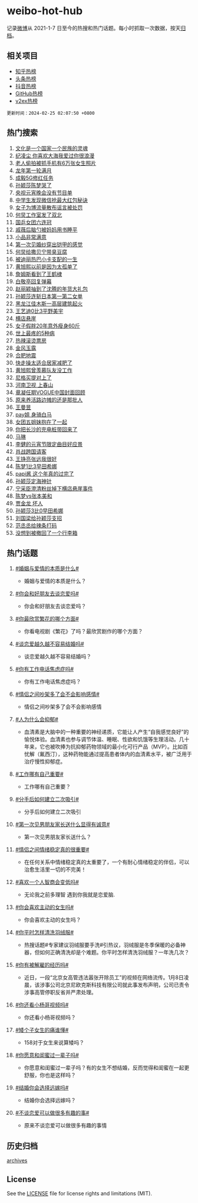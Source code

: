 # weibo-hot-hub

记录[微博](https://www.weibo.com)从 2021-1-7 日至今的热搜和热门话题。每小时抓取一次数据，按天[归档](archives)。

## 相关项目

- [知乎热榜](https://github.com/lonnyzhang423/zhihu-hot-hub)
- [头条热榜](https://github.com/lonnyzhang423/toutiao-hot-hub)
- [抖音热榜](https://github.com/lonnyzhang423/douyin-hot-hub)
- [GitHub热榜](https://github.com/lonnyzhang423/github-hot-hub)
- [v2ex热榜](https://github.com/lonnyzhang423/v2ex-hot-hub)


`更新时间：2024-02-25 02:07:50 +0800`

## 热门搜索

1. [文化是一个国家一个民族的灵魂](https://m.weibo.cn/search?containerid=100103type%3D1%26t%3D10%26q%3D%23%E6%96%87%E5%8C%96%E6%98%AF%E4%B8%80%E4%B8%AA%E5%9B%BD%E5%AE%B6%E4%B8%80%E4%B8%AA%E6%B0%91%E6%97%8F%E7%9A%84%E7%81%B5%E9%AD%82%23&stream_entry_id=51&isnewpage=1&extparam=seat%3D1%26dgr%3D0%26c_type%3D51%26stream_entry_id%3D51%26pos%3D0%26cate%3D10103%26filter_type%3Drealtimehot%26q%3D%2523%25E6%2596%2587%25E5%258C%2596%25E6%2598%25AF%25E4%25B8%2580%25E4%25B8%25AA%25E5%259B%25BD%25E5%25AE%25B6%25E4%25B8%2580%25E4%25B8%25AA%25E6%25B0%2591%25E6%2597%258F%25E7%259A%2584%25E7%2581%25B5%25E9%25AD%2582%2523%26display_time%3D1708798069%26pre_seqid%3D170879806943701143589)
1. [纪凌尘 你喜欢大海我爱过你很浪漫](https://m.weibo.cn/search?containerid=100103type%3D1%26t%3D10%26q%3D%E7%BA%AA%E5%87%8C%E5%B0%98+%E4%BD%A0%E5%96%9C%E6%AC%A2%E5%A4%A7%E6%B5%B7%E6%88%91%E7%88%B1%E8%BF%87%E4%BD%A0%E5%BE%88%E6%B5%AA%E6%BC%AB&stream_entry_id=31&isnewpage=1&extparam=seat%3D1%26c_type%3D31%26stream_entry_id%3D31%26band_rank%3D1%26cate%3D5001%26realpos%3D1%26filter_type%3Drealtimehot%26q%3D%25E7%25BA%25AA%25E5%2587%258C%25E5%25B0%2598%2520%25E4%25BD%25A0%25E5%2596%259C%25E6%25AC%25A2%25E5%25A4%25A7%25E6%25B5%25B7%25E6%2588%2591%25E7%2588%25B1%25E8%25BF%2587%25E4%25BD%25A0%25E5%25BE%2588%25E6%25B5%25AA%25E6%25BC%25AB%26dgr%3D0%26pos%3D0%26flag%3D2%26lcate%3D5001%26display_time%3D1708798069%26pre_seqid%3D170879806943701143589)
1. [老人偷拍被抓手机有6万张女生照片](https://m.weibo.cn/search?containerid=100103type%3D1%26t%3D10%26q%3D%23%E8%80%81%E4%BA%BA%E5%81%B7%E6%8B%8D%E8%A2%AB%E6%8A%93%E6%89%8B%E6%9C%BA%E6%9C%896%E4%B8%87%E5%BC%A0%E5%A5%B3%E7%94%9F%E7%85%A7%E7%89%87%23&stream_entry_id=31&isnewpage=1&extparam=seat%3D1%26c_type%3D31%26stream_entry_id%3D31%26band_rank%3D2%26cate%3D5001%26realpos%3D2%26filter_type%3Drealtimehot%26q%3D%2523%25E8%2580%2581%25E4%25BA%25BA%25E5%2581%25B7%25E6%258B%258D%25E8%25A2%25AB%25E6%258A%2593%25E6%2589%258B%25E6%259C%25BA%25E6%259C%25896%25E4%25B8%2587%25E5%25BC%25A0%25E5%25A5%25B3%25E7%2594%259F%25E7%2585%25A7%25E7%2589%2587%2523%26dgr%3D0%26pos%3D1%26flag%3D2%26lcate%3D5001%26display_time%3D1708798069%26pre_seqid%3D170879806943701143589)
1. [龙年第一轮满月](https://m.weibo.cn/search?containerid=100103type%3D1%26t%3D10%26q%3D%23%E9%BE%99%E5%B9%B4%E7%AC%AC%E4%B8%80%E8%BD%AE%E6%BB%A1%E6%9C%88%23&stream_entry_id=31&isnewpage=1&extparam=seat%3D1%26c_type%3D31%26stream_entry_id%3D31%26band_rank%3D3%26cate%3D5001%26realpos%3D3%26filter_type%3Drealtimehot%26q%3D%2523%25E9%25BE%2599%25E5%25B9%25B4%25E7%25AC%25AC%25E4%25B8%2580%25E8%25BD%25AE%25E6%25BB%25A1%25E6%259C%2588%2523%26dgr%3D0%26pos%3D2%26flag%3D0%26lcate%3D5001%26display_time%3D1708798069%26pre_seqid%3D170879806943701143589)
1. [成毅5G修红任务](https://m.weibo.cn/search?containerid=100103type%3D1%26t%3D10%26q%3D%23%E6%88%90%E6%AF%855G%E4%BF%AE%E7%BA%A2%E4%BB%BB%E5%8A%A1%23&stream_entry_id=31&isnewpage=1&extparam=seat%3D1%26filter_type%3Drealtimehot%26c_type%3D31%26stream_entry_id%3D31%26band_rank%3D4%26cate%3D5001%26is_ad_pos%3D1%26q%3D%2523%25E6%2588%2590%25E6%25AF%25855G%25E4%25BF%25AE%25E7%25BA%25A2%25E4%25BB%25BB%25E5%258A%25A1%2523%26dgr%3D0%26adid%3D223996%26pos%3D3%26topic_ad%3D1%26lcate%3D5001%26display_time%3D1708798069%26pre_seqid%3D170879806943701143589)
1. [孙颖莎陈梦哭了](https://m.weibo.cn/search?containerid=100103type%3D1%26t%3D10%26q%3D%23%E5%AD%99%E9%A2%96%E8%8E%8E%E9%99%88%E6%A2%A6%E5%93%AD%E4%BA%86%23&stream_entry_id=31&isnewpage=1&extparam=seat%3D1%26c_type%3D31%26stream_entry_id%3D31%26band_rank%3D4%26cate%3D5001%26realpos%3D4%26filter_type%3Drealtimehot%26q%3D%2523%25E5%25AD%2599%25E9%25A2%2596%25E8%258E%258E%25E9%2599%2588%25E6%25A2%25A6%25E5%2593%25AD%25E4%25BA%2586%2523%26dgr%3D0%26pos%3D4%26flag%3D16%26lcate%3D5001%26display_time%3D1708798069%26pre_seqid%3D170879806943701143589)
1. [央视元宵晚会没有节目单](https://m.weibo.cn/search?containerid=100103type%3D1%26t%3D10%26q%3D%E5%A4%AE%E8%A7%86%E5%85%83%E5%AE%B5%E6%99%9A%E4%BC%9A%E6%B2%A1%E6%9C%89%E8%8A%82%E7%9B%AE%E5%8D%95&stream_entry_id=31&isnewpage=1&extparam=seat%3D1%26c_type%3D31%26stream_entry_id%3D31%26band_rank%3D5%26cate%3D5001%26realpos%3D5%26filter_type%3Drealtimehot%26q%3D%25E5%25A4%25AE%25E8%25A7%2586%25E5%2585%2583%25E5%25AE%25B5%25E6%2599%259A%25E4%25BC%259A%25E6%25B2%25A1%25E6%259C%2589%25E8%258A%2582%25E7%259B%25AE%25E5%258D%2595%26dgr%3D0%26pos%3D5%26flag%3D2%26lcate%3D5001%26display_time%3D1708798069%26pre_seqid%3D170879806943701143589)
1. [中学生发现微信抢最大红包秘诀](https://m.weibo.cn/search?containerid=100103type%3D1%26t%3D10%26q%3D%23%E4%B8%AD%E5%AD%A6%E7%94%9F%E5%8F%91%E7%8E%B0%E5%BE%AE%E4%BF%A1%E6%8A%A2%E6%9C%80%E5%A4%A7%E7%BA%A2%E5%8C%85%E7%A7%98%E8%AF%80%23&stream_entry_id=31&isnewpage=1&extparam=seat%3D1%26c_type%3D31%26stream_entry_id%3D31%26band_rank%3D6%26cate%3D5001%26realpos%3D6%26filter_type%3Drealtimehot%26q%3D%2523%25E4%25B8%25AD%25E5%25AD%25A6%25E7%2594%259F%25E5%258F%2591%25E7%258E%25B0%25E5%25BE%25AE%25E4%25BF%25A1%25E6%258A%25A2%25E6%259C%2580%25E5%25A4%25A7%25E7%25BA%25A2%25E5%258C%2585%25E7%25A7%2598%25E8%25AF%2580%2523%26dgr%3D0%26pos%3D6%26flag%3D2%26lcate%3D5001%26display_time%3D1708798069%26pre_seqid%3D170879806943701143589)
1. [女子为博流量散布谣言被处罚](https://m.weibo.cn/search?containerid=100103type%3D1%26t%3D10%26q%3D%23%E5%A5%B3%E5%AD%90%E4%B8%BA%E5%8D%9A%E6%B5%81%E9%87%8F%E6%95%A3%E5%B8%83%E8%B0%A3%E8%A8%80%E8%A2%AB%E5%A4%84%E7%BD%9A%23&stream_entry_id=31&isnewpage=1&extparam=seat%3D1%26filter_type%3Drealtimehot%26c_type%3D31%26stream_entry_id%3D31%26band_rank%3D7%26cate%3D5001%26is_ad_pos%3D1%26q%3D%2523%25E5%25A5%25B3%25E5%25AD%2590%25E4%25B8%25BA%25E5%258D%259A%25E6%25B5%2581%25E9%2587%258F%25E6%2595%25A3%25E5%25B8%2583%25E8%25B0%25A3%25E8%25A8%2580%25E8%25A2%25AB%25E5%25A4%2584%25E7%25BD%259A%2523%26dgr%3D0%26adid%3D223896%26pos%3D7%26lcate%3D5001%26display_time%3D1708798069%26pre_seqid%3D170879806943701143589)
1. [何炅工作室发了双北](https://m.weibo.cn/search?containerid=100103type%3D1%26t%3D10%26q%3D%23%E4%BD%95%E7%82%85%E5%B7%A5%E4%BD%9C%E5%AE%A4%E5%8F%91%E4%BA%86%E5%8F%8C%E5%8C%97%23&stream_entry_id=31&isnewpage=1&extparam=seat%3D1%26c_type%3D31%26stream_entry_id%3D31%26band_rank%3D7%26cate%3D5001%26realpos%3D7%26filter_type%3Drealtimehot%26q%3D%2523%25E4%25BD%2595%25E7%2582%2585%25E5%25B7%25A5%25E4%25BD%259C%25E5%25AE%25A4%25E5%258F%2591%25E4%25BA%2586%25E5%258F%258C%25E5%258C%2597%2523%26dgr%3D0%26pos%3D8%26flag%3D16%26lcate%3D5001%26display_time%3D1708798069%26pre_seqid%3D170879806943701143589)
1. [国乒女团六连冠](https://m.weibo.cn/search?containerid=100103type%3D1%26t%3D10%26q%3D%23%E5%9B%BD%E4%B9%92%E5%A5%B3%E5%9B%A2%E5%85%AD%E8%BF%9E%E5%86%A0%23&stream_entry_id=31&isnewpage=1&extparam=seat%3D1%26c_type%3D31%26stream_entry_id%3D31%26band_rank%3D8%26cate%3D5001%26realpos%3D8%26filter_type%3Drealtimehot%26q%3D%2523%25E5%259B%25BD%25E4%25B9%2592%25E5%25A5%25B3%25E5%259B%25A2%25E5%2585%25AD%25E8%25BF%259E%25E5%2586%25A0%2523%26dgr%3D0%26pos%3D9%26flag%3D16%26lcate%3D5001%26display_time%3D1708798069%26pre_seqid%3D170879806943701143589)
1. [戚薇后脑勺被妈妈用书睡平](https://m.weibo.cn/search?containerid=100103type%3D1%26t%3D10%26q%3D%23%E6%88%9A%E8%96%87%E5%90%8E%E8%84%91%E5%8B%BA%E8%A2%AB%E5%A6%88%E5%A6%88%E7%94%A8%E4%B9%A6%E7%9D%A1%E5%B9%B3%23&stream_entry_id=31&isnewpage=1&extparam=seat%3D1%26c_type%3D31%26stream_entry_id%3D31%26band_rank%3D9%26cate%3D5001%26realpos%3D9%26filter_type%3Drealtimehot%26q%3D%2523%25E6%2588%259A%25E8%2596%2587%25E5%2590%258E%25E8%2584%2591%25E5%258B%25BA%25E8%25A2%25AB%25E5%25A6%2588%25E5%25A6%2588%25E7%2594%25A8%25E4%25B9%25A6%25E7%259D%25A1%25E5%25B9%25B3%2523%26dgr%3D0%26pos%3D10%26flag%3D2%26lcate%3D5001%26display_time%3D1708798069%26pre_seqid%3D170879806943701143589)
1. [小品非常满意](https://m.weibo.cn/search?containerid=100103type%3D1%26t%3D10%26q%3D%E5%B0%8F%E5%93%81%E9%9D%9E%E5%B8%B8%E6%BB%A1%E6%84%8F&stream_entry_id=31&isnewpage=1&extparam=seat%3D1%26c_type%3D31%26stream_entry_id%3D31%26band_rank%3D10%26cate%3D5001%26realpos%3D10%26filter_type%3Drealtimehot%26q%3D%25E5%25B0%258F%25E5%2593%2581%25E9%259D%259E%25E5%25B8%25B8%25E6%25BB%25A1%25E6%2584%258F%26dgr%3D0%26pos%3D11%26flag%3D0%26lcate%3D5001%26display_time%3D1708798069%26pre_seqid%3D170879806943701143589)
1. [第一次见婚纱穿出铠甲的感觉](https://m.weibo.cn/search?containerid=100103type%3D1%26t%3D10%26q%3D%E7%AC%AC%E4%B8%80%E6%AC%A1%E8%A7%81%E5%A9%9A%E7%BA%B1%E7%A9%BF%E5%87%BA%E9%93%A0%E7%94%B2%E7%9A%84%E6%84%9F%E8%A7%89&stream_entry_id=31&isnewpage=1&extparam=seat%3D1%26c_type%3D31%26stream_entry_id%3D31%26band_rank%3D11%26cate%3D5001%26realpos%3D11%26filter_type%3Drealtimehot%26q%3D%25E7%25AC%25AC%25E4%25B8%2580%25E6%25AC%25A1%25E8%25A7%2581%25E5%25A9%259A%25E7%25BA%25B1%25E7%25A9%25BF%25E5%2587%25BA%25E9%2593%25A0%25E7%2594%25B2%25E7%259A%2584%25E6%2584%259F%25E8%25A7%2589%26dgr%3D0%26pos%3D12%26flag%3D1%26lcate%3D5001%26display_time%3D1708798069%26pre_seqid%3D170879806943701143589)
1. [何炅给撒贝宁带臭豆腐](https://m.weibo.cn/search?containerid=100103type%3D1%26t%3D10%26q%3D%23%E4%BD%95%E7%82%85%E7%BB%99%E6%92%92%E8%B4%9D%E5%AE%81%E5%B8%A6%E8%87%AD%E8%B1%86%E8%85%90%23&stream_entry_id=31&isnewpage=1&extparam=seat%3D1%26c_type%3D31%26stream_entry_id%3D31%26band_rank%3D12%26cate%3D5001%26realpos%3D12%26filter_type%3Drealtimehot%26q%3D%2523%25E4%25BD%2595%25E7%2582%2585%25E7%25BB%2599%25E6%2592%2592%25E8%25B4%259D%25E5%25AE%2581%25E5%25B8%25A6%25E8%2587%25AD%25E8%25B1%2586%25E8%2585%2590%2523%26dgr%3D0%26pos%3D13%26flag%3D0%26lcate%3D5001%26display_time%3D1708798069%26pre_seqid%3D170879806943701143589)
1. [被迪丽热巴小卡支配的一生](https://m.weibo.cn/search?containerid=100103type%3D1%26t%3D10%26q%3D%23%E8%A2%AB%E8%BF%AA%E4%B8%BD%E7%83%AD%E5%B7%B4%E5%B0%8F%E5%8D%A1%E6%94%AF%E9%85%8D%E7%9A%84%E4%B8%80%E7%94%9F%23&stream_entry_id=31&isnewpage=1&extparam=seat%3D1%26c_type%3D31%26stream_entry_id%3D31%26band_rank%3D13%26cate%3D5001%26realpos%3D13%26filter_type%3Drealtimehot%26q%3D%2523%25E8%25A2%25AB%25E8%25BF%25AA%25E4%25B8%25BD%25E7%2583%25AD%25E5%25B7%25B4%25E5%25B0%258F%25E5%258D%25A1%25E6%2594%25AF%25E9%2585%258D%25E7%259A%2584%25E4%25B8%2580%25E7%2594%259F%2523%26dgr%3D0%26pos%3D14%26flag%3D2%26lcate%3D5001%26display_time%3D1708798069%26pre_seqid%3D170879806943701143589)
1. [黄旭熙以前是因为太孤单了](https://m.weibo.cn/search?containerid=100103type%3D1%26t%3D10%26q%3D%23%E9%BB%84%E6%97%AD%E7%86%99%E4%BB%A5%E5%89%8D%E6%98%AF%E5%9B%A0%E4%B8%BA%E5%A4%AA%E5%AD%A4%E5%8D%95%E4%BA%86%23&stream_entry_id=31&isnewpage=1&extparam=seat%3D1%26c_type%3D31%26stream_entry_id%3D31%26band_rank%3D14%26cate%3D5001%26realpos%3D14%26filter_type%3Drealtimehot%26q%3D%2523%25E9%25BB%2584%25E6%2597%25AD%25E7%2586%2599%25E4%25BB%25A5%25E5%2589%258D%25E6%2598%25AF%25E5%259B%25A0%25E4%25B8%25BA%25E5%25A4%25AA%25E5%25AD%25A4%25E5%258D%2595%25E4%25BA%2586%2523%26dgr%3D0%26pos%3D15%26flag%3D0%26lcate%3D5001%26display_time%3D1708798069%26pre_seqid%3D170879806943701143589)
1. [詹姆斯看到了王鹤棣](https://m.weibo.cn/search?containerid=100103type%3D1%26t%3D10%26q%3D%23%E8%A9%B9%E5%A7%86%E6%96%AF%E7%9C%8B%E5%88%B0%E4%BA%86%E7%8E%8B%E9%B9%A4%E6%A3%A3%23&stream_entry_id=31&isnewpage=1&extparam=seat%3D1%26c_type%3D31%26stream_entry_id%3D31%26band_rank%3D15%26cate%3D5001%26realpos%3D15%26filter_type%3Drealtimehot%26q%3D%2523%25E8%25A9%25B9%25E5%25A7%2586%25E6%2596%25AF%25E7%259C%258B%25E5%2588%25B0%25E4%25BA%2586%25E7%258E%258B%25E9%25B9%25A4%25E6%25A3%25A3%2523%26dgr%3D0%26pos%3D16%26flag%3D0%26lcate%3D5001%26display_time%3D1708798069%26pre_seqid%3D170879806943701143589)
1. [白敬亭回复弹幕](https://m.weibo.cn/search?containerid=100103type%3D1%26t%3D10%26q%3D%23%E7%99%BD%E6%95%AC%E4%BA%AD%E5%9B%9E%E5%A4%8D%E5%BC%B9%E5%B9%95%23&stream_entry_id=31&isnewpage=1&extparam=seat%3D1%26c_type%3D31%26stream_entry_id%3D31%26band_rank%3D16%26cate%3D5001%26realpos%3D16%26filter_type%3Drealtimehot%26q%3D%2523%25E7%2599%25BD%25E6%2595%25AC%25E4%25BA%25AD%25E5%259B%259E%25E5%25A4%258D%25E5%25BC%25B9%25E5%25B9%2595%2523%26dgr%3D0%26pos%3D17%26flag%3D2%26lcate%3D5001%26display_time%3D1708798069%26pre_seqid%3D170879806943701143589)
1. [赵丽颖抽到了沈腾的年货大礼包](https://m.weibo.cn/search?containerid=100103type%3D1%26t%3D10%26q%3D%23%E8%B5%B5%E4%B8%BD%E9%A2%96%E6%8A%BD%E5%88%B0%E4%BA%86%E6%B2%88%E8%85%BE%E7%9A%84%E5%B9%B4%E8%B4%A7%E5%A4%A7%E7%A4%BC%E5%8C%85%23&stream_entry_id=31&isnewpage=1&extparam=seat%3D1%26c_type%3D31%26stream_entry_id%3D31%26band_rank%3D17%26cate%3D5001%26realpos%3D17%26filter_type%3Drealtimehot%26q%3D%2523%25E8%25B5%25B5%25E4%25B8%25BD%25E9%25A2%2596%25E6%258A%25BD%25E5%2588%25B0%25E4%25BA%2586%25E6%25B2%2588%25E8%2585%25BE%25E7%259A%2584%25E5%25B9%25B4%25E8%25B4%25A7%25E5%25A4%25A7%25E7%25A4%25BC%25E5%258C%2585%2523%26dgr%3D0%26pos%3D18%26flag%3D0%26lcate%3D5001%26display_time%3D1708798069%26pre_seqid%3D170879806943701143589)
1. [孙颖莎连斩日本第一第二女单](https://m.weibo.cn/search?containerid=100103type%3D1%26t%3D10%26q%3D%23%E5%AD%99%E9%A2%96%E8%8E%8E%E8%BF%9E%E6%96%A9%E6%97%A5%E6%9C%AC%E7%AC%AC%E4%B8%80%E7%AC%AC%E4%BA%8C%E5%A5%B3%E5%8D%95%23&stream_entry_id=31&isnewpage=1&extparam=seat%3D1%26c_type%3D31%26stream_entry_id%3D31%26band_rank%3D18%26cate%3D5001%26realpos%3D18%26filter_type%3Drealtimehot%26q%3D%2523%25E5%25AD%2599%25E9%25A2%2596%25E8%258E%258E%25E8%25BF%259E%25E6%2596%25A9%25E6%2597%25A5%25E6%259C%25AC%25E7%25AC%25AC%25E4%25B8%2580%25E7%25AC%25AC%25E4%25BA%258C%25E5%25A5%25B3%25E5%258D%2595%2523%26dgr%3D0%26pos%3D19%26flag%3D0%26lcate%3D5001%26display_time%3D1708798069%26pre_seqid%3D170879806943701143589)
1. [黑龙江佳木斯一高层建筑起火](https://m.weibo.cn/search?containerid=100103type%3D1%26t%3D10%26q%3D%23%E9%BB%91%E9%BE%99%E6%B1%9F%E4%BD%B3%E6%9C%A8%E6%96%AF%E4%B8%80%E9%AB%98%E5%B1%82%E5%BB%BA%E7%AD%91%E8%B5%B7%E7%81%AB%23&stream_entry_id=31&isnewpage=1&extparam=seat%3D1%26c_type%3D31%26stream_entry_id%3D31%26band_rank%3D19%26cate%3D5001%26realpos%3D19%26filter_type%3Drealtimehot%26q%3D%2523%25E9%25BB%2591%25E9%25BE%2599%25E6%25B1%259F%25E4%25BD%25B3%25E6%259C%25A8%25E6%2596%25AF%25E4%25B8%2580%25E9%25AB%2598%25E5%25B1%2582%25E5%25BB%25BA%25E7%25AD%2591%25E8%25B5%25B7%25E7%2581%25AB%2523%26dgr%3D0%26pos%3D20%26flag%3D0%26lcate%3D5001%26display_time%3D1708798069%26pre_seqid%3D170879806943701143589)
1. [王艺迪0比3平野美宇](https://m.weibo.cn/search?containerid=100103type%3D1%26t%3D10%26q%3D%23%E7%8E%8B%E8%89%BA%E8%BF%AA0%E6%AF%943%E5%B9%B3%E9%87%8E%E7%BE%8E%E5%AE%87%23&stream_entry_id=31&isnewpage=1&extparam=seat%3D1%26c_type%3D31%26stream_entry_id%3D31%26band_rank%3D20%26cate%3D5001%26realpos%3D20%26filter_type%3Drealtimehot%26q%3D%2523%25E7%258E%258B%25E8%2589%25BA%25E8%25BF%25AA0%25E6%25AF%25943%25E5%25B9%25B3%25E9%2587%258E%25E7%25BE%258E%25E5%25AE%2587%2523%26dgr%3D0%26pos%3D21%26flag%3D0%26lcate%3D5001%26display_time%3D1708798069%26pre_seqid%3D170879806943701143589)
1. [横店悬崖](https://m.weibo.cn/search?containerid=100103type%3D1%26t%3D10%26q%3D%E6%A8%AA%E5%BA%97%E6%82%AC%E5%B4%96&stream_entry_id=31&isnewpage=1&extparam=seat%3D1%26c_type%3D31%26stream_entry_id%3D31%26band_rank%3D21%26cate%3D5001%26realpos%3D21%26filter_type%3Drealtimehot%26q%3D%25E6%25A8%25AA%25E5%25BA%2597%25E6%2582%25AC%25E5%25B4%2596%26dgr%3D0%26pos%3D22%26flag%3D2%26lcate%3D5001%26display_time%3D1708798069%26pre_seqid%3D170879806943701143589)
1. [女子假胖20年意外瘦身60斤](https://m.weibo.cn/search?containerid=100103type%3D1%26t%3D10%26q%3D%23%E5%A5%B3%E5%AD%90%E5%81%87%E8%83%9620%E5%B9%B4%E6%84%8F%E5%A4%96%E7%98%A6%E8%BA%AB60%E6%96%A4%23&stream_entry_id=31&isnewpage=1&extparam=seat%3D1%26c_type%3D31%26stream_entry_id%3D31%26band_rank%3D22%26cate%3D5001%26realpos%3D22%26filter_type%3Drealtimehot%26q%3D%2523%25E5%25A5%25B3%25E5%25AD%2590%25E5%2581%2587%25E8%2583%259620%25E5%25B9%25B4%25E6%2584%258F%25E5%25A4%2596%25E7%2598%25A6%25E8%25BA%25AB60%25E6%2596%25A4%2523%26dgr%3D0%26pos%3D23%26flag%3D0%26lcate%3D5001%26display_time%3D1708798069%26pre_seqid%3D170879806943701143589)
1. [世上最疼的5种病](https://m.weibo.cn/search?containerid=100103type%3D1%26t%3D10%26q%3D%23%E4%B8%96%E4%B8%8A%E6%9C%80%E7%96%BC%E7%9A%845%E7%A7%8D%E7%97%85%23&stream_entry_id=31&isnewpage=1&extparam=seat%3D1%26c_type%3D31%26stream_entry_id%3D31%26band_rank%3D23%26cate%3D5001%26realpos%3D23%26filter_type%3Drealtimehot%26q%3D%2523%25E4%25B8%2596%25E4%25B8%258A%25E6%259C%2580%25E7%2596%25BC%25E7%259A%25845%25E7%25A7%258D%25E7%2597%2585%2523%26dgr%3D0%26pos%3D24%26flag%3D0%26lcate%3D5001%26display_time%3D1708798069%26pre_seqid%3D170879806943701143589)
1. [热辣滚烫票房](https://m.weibo.cn/search?containerid=100103type%3D1%26t%3D10%26q%3D%E7%83%AD%E8%BE%A3%E6%BB%9A%E7%83%AB%E7%A5%A8%E6%88%BF&stream_entry_id=31&isnewpage=1&extparam=seat%3D1%26c_type%3D31%26stream_entry_id%3D31%26band_rank%3D24%26cate%3D5001%26realpos%3D24%26filter_type%3Drealtimehot%26q%3D%25E7%2583%25AD%25E8%25BE%25A3%25E6%25BB%259A%25E7%2583%25AB%25E7%25A5%25A8%25E6%2588%25BF%26dgr%3D0%26pos%3D25%26flag%3D0%26lcate%3D5001%26display_time%3D1708798069%26pre_seqid%3D170879806943701143589)
1. [金风玉露](https://m.weibo.cn/search?containerid=100103type%3D1%26t%3D10%26q%3D%E9%87%91%E9%A3%8E%E7%8E%89%E9%9C%B2&stream_entry_id=31&isnewpage=1&extparam=seat%3D1%26c_type%3D31%26stream_entry_id%3D31%26band_rank%3D25%26cate%3D5001%26realpos%3D25%26filter_type%3Drealtimehot%26q%3D%25E9%2587%2591%25E9%25A3%258E%25E7%258E%2589%25E9%259C%25B2%26dgr%3D0%26pos%3D26%26flag%3D0%26lcate%3D5001%26display_time%3D1708798069%26pre_seqid%3D170879806943701143589)
1. [合肥地震](https://m.weibo.cn/search?containerid=100103type%3D1%26t%3D10%26q%3D%E5%90%88%E8%82%A5%E5%9C%B0%E9%9C%87&stream_entry_id=31&isnewpage=1&extparam=seat%3D1%26c_type%3D31%26stream_entry_id%3D31%26band_rank%3D26%26cate%3D5001%26realpos%3D26%26filter_type%3Drealtimehot%26q%3D%25E5%2590%2588%25E8%2582%25A5%25E5%259C%25B0%25E9%259C%2587%26dgr%3D0%26pos%3D27%26flag%3D0%26lcate%3D5001%26display_time%3D1708798069%26pre_seqid%3D170879806943701143589)
1. [快走操太适合居家减肥了](https://m.weibo.cn/search?containerid=100103type%3D1%26t%3D10%26q%3D%E5%BF%AB%E8%B5%B0%E6%93%8D%E5%A4%AA%E9%80%82%E5%90%88%E5%B1%85%E5%AE%B6%E5%87%8F%E8%82%A5%E4%BA%86&stream_entry_id=31&isnewpage=1&extparam=seat%3D1%26c_type%3D31%26stream_entry_id%3D31%26band_rank%3D27%26cate%3D5001%26realpos%3D27%26filter_type%3Drealtimehot%26q%3D%25E5%25BF%25AB%25E8%25B5%25B0%25E6%2593%258D%25E5%25A4%25AA%25E9%2580%2582%25E5%2590%2588%25E5%25B1%2585%25E5%25AE%25B6%25E5%2587%258F%25E8%2582%25A5%25E4%25BA%2586%26dgr%3D0%26pos%3D28%26flag%3D0%26lcate%3D5001%26display_time%3D1708798069%26pre_seqid%3D170879806943701143589)
1. [黄旭熙曾羡慕队友没工作](https://m.weibo.cn/search?containerid=100103type%3D1%26t%3D10%26q%3D%23%E9%BB%84%E6%97%AD%E7%86%99%E6%9B%BE%E7%BE%A1%E6%85%95%E9%98%9F%E5%8F%8B%E6%B2%A1%E5%B7%A5%E4%BD%9C%23&stream_entry_id=31&isnewpage=1&extparam=seat%3D1%26c_type%3D31%26stream_entry_id%3D31%26band_rank%3D28%26cate%3D5001%26realpos%3D28%26filter_type%3Drealtimehot%26q%3D%2523%25E9%25BB%2584%25E6%2597%25AD%25E7%2586%2599%25E6%259B%25BE%25E7%25BE%25A1%25E6%2585%2595%25E9%2598%259F%25E5%258F%258B%25E6%25B2%25A1%25E5%25B7%25A5%25E4%25BD%259C%2523%26dgr%3D0%26pos%3D29%26flag%3D0%26lcate%3D5001%26display_time%3D1708798069%26pre_seqid%3D170879806943701143589)
1. [尼格买提对上了](https://m.weibo.cn/search?containerid=100103type%3D1%26t%3D10%26q%3D%E5%B0%BC%E6%A0%BC%E4%B9%B0%E6%8F%90%E5%AF%B9%E4%B8%8A%E4%BA%86&stream_entry_id=31&isnewpage=1&extparam=seat%3D1%26c_type%3D31%26stream_entry_id%3D31%26band_rank%3D29%26cate%3D5001%26realpos%3D29%26filter_type%3Drealtimehot%26q%3D%25E5%25B0%25BC%25E6%25A0%25BC%25E4%25B9%25B0%25E6%258F%2590%25E5%25AF%25B9%25E4%25B8%258A%25E4%25BA%2586%26dgr%3D0%26pos%3D30%26flag%3D0%26lcate%3D5001%26display_time%3D1708798069%26pre_seqid%3D170879806943701143589)
1. [河南卫视 上春山](https://m.weibo.cn/search?containerid=100103type%3D1%26t%3D10%26q%3D%E6%B2%B3%E5%8D%97%E5%8D%AB%E8%A7%86+%E4%B8%8A%E6%98%A5%E5%B1%B1&stream_entry_id=31&isnewpage=1&extparam=seat%3D1%26c_type%3D31%26stream_entry_id%3D31%26band_rank%3D30%26cate%3D5001%26realpos%3D30%26filter_type%3Drealtimehot%26q%3D%25E6%25B2%25B3%25E5%258D%2597%25E5%258D%25AB%25E8%25A7%2586%2520%25E4%25B8%258A%25E6%2598%25A5%25E5%25B1%25B1%26dgr%3D0%26pos%3D31%26flag%3D0%26lcate%3D5001%26display_time%3D1708798069%26pre_seqid%3D170879806943701143589)
1. [章凝任期VOGUE中国封面回顾](https://m.weibo.cn/search?containerid=100103type%3D1%26t%3D10%26q%3D%E7%AB%A0%E5%87%9D%E4%BB%BB%E6%9C%9FVOGUE%E4%B8%AD%E5%9B%BD%E5%B0%81%E9%9D%A2%E5%9B%9E%E9%A1%BE&stream_entry_id=31&isnewpage=1&extparam=seat%3D1%26c_type%3D31%26stream_entry_id%3D31%26band_rank%3D31%26cate%3D5001%26realpos%3D31%26filter_type%3Drealtimehot%26q%3D%25E7%25AB%25A0%25E5%2587%259D%25E4%25BB%25BB%25E6%259C%259FVOGUE%25E4%25B8%25AD%25E5%259B%25BD%25E5%25B0%2581%25E9%259D%25A2%25E5%259B%259E%25E9%25A1%25BE%26dgr%3D0%26pos%3D32%26flag%3D0%26lcate%3D5001%26display_time%3D1708798069%26pre_seqid%3D170879806943701143589)
1. [原来养活路边摊的还是那批人](https://m.weibo.cn/search?containerid=100103type%3D1%26t%3D10%26q%3D%23%E5%8E%9F%E6%9D%A5%E5%85%BB%E6%B4%BB%E8%B7%AF%E8%BE%B9%E6%91%8A%E7%9A%84%E8%BF%98%E6%98%AF%E9%82%A3%E6%89%B9%E4%BA%BA%23&stream_entry_id=31&isnewpage=1&extparam=seat%3D1%26c_type%3D31%26stream_entry_id%3D31%26band_rank%3D32%26cate%3D5001%26realpos%3D32%26filter_type%3Drealtimehot%26q%3D%2523%25E5%258E%259F%25E6%259D%25A5%25E5%2585%25BB%25E6%25B4%25BB%25E8%25B7%25AF%25E8%25BE%25B9%25E6%2591%258A%25E7%259A%2584%25E8%25BF%2598%25E6%2598%25AF%25E9%2582%25A3%25E6%2589%25B9%25E4%25BA%25BA%2523%26dgr%3D0%26pos%3D33%26flag%3D0%26lcate%3D5001%26display_time%3D1708798069%26pre_seqid%3D170879806943701143589)
1. [王曼昱](https://m.weibo.cn/search?containerid=100103type%3D1%26t%3D10%26q%3D%E7%8E%8B%E6%9B%BC%E6%98%B1&stream_entry_id=31&isnewpage=1&extparam=seat%3D1%26c_type%3D31%26stream_entry_id%3D31%26band_rank%3D33%26cate%3D5001%26realpos%3D33%26filter_type%3Drealtimehot%26q%3D%25E7%258E%258B%25E6%259B%25BC%25E6%2598%25B1%26dgr%3D0%26pos%3D34%26flag%3D0%26lcate%3D5001%26display_time%3D1708798069%26pre_seqid%3D170879806943701143589)
1. [pay姐 身骑白马](https://m.weibo.cn/search?containerid=100103type%3D1%26t%3D10%26q%3Dpay%E5%A7%90+%E8%BA%AB%E9%AA%91%E7%99%BD%E9%A9%AC&stream_entry_id=31&isnewpage=1&extparam=seat%3D1%26c_type%3D31%26stream_entry_id%3D31%26band_rank%3D34%26cate%3D5001%26realpos%3D34%26filter_type%3Drealtimehot%26q%3Dpay%25E5%25A7%2590%2520%25E8%25BA%25AB%25E9%25AA%2591%25E7%2599%25BD%25E9%25A9%25AC%26dgr%3D0%26pos%3D35%26flag%3D1%26lcate%3D5001%26display_time%3D1708798069%26pre_seqid%3D170879806943701143589)
1. [女团五姐妹抱在了一起](https://m.weibo.cn/search?containerid=100103type%3D1%26t%3D10%26q%3D%23%E5%A5%B3%E5%9B%A2%E4%BA%94%E5%A7%90%E5%A6%B9%E6%8A%B1%E5%9C%A8%E4%BA%86%E4%B8%80%E8%B5%B7%23&stream_entry_id=31&isnewpage=1&extparam=seat%3D1%26c_type%3D31%26stream_entry_id%3D31%26band_rank%3D35%26cate%3D5001%26realpos%3D35%26filter_type%3Drealtimehot%26q%3D%2523%25E5%25A5%25B3%25E5%259B%25A2%25E4%25BA%2594%25E5%25A7%2590%25E5%25A6%25B9%25E6%258A%25B1%25E5%259C%25A8%25E4%25BA%2586%25E4%25B8%2580%25E8%25B5%25B7%2523%26dgr%3D0%26pos%3D36%26flag%3D0%26lcate%3D5001%26display_time%3D1708798069%26pre_seqid%3D170879806943701143589)
1. [你把长沙的充电桩带回来了](https://m.weibo.cn/search?containerid=100103type%3D1%26t%3D10%26q%3D%E4%BD%A0%E6%8A%8A%E9%95%BF%E6%B2%99%E7%9A%84%E5%85%85%E7%94%B5%E6%A1%A9%E5%B8%A6%E5%9B%9E%E6%9D%A5%E4%BA%86&stream_entry_id=31&isnewpage=1&extparam=seat%3D1%26c_type%3D31%26stream_entry_id%3D31%26band_rank%3D36%26cate%3D5001%26realpos%3D36%26filter_type%3Drealtimehot%26q%3D%25E4%25BD%25A0%25E6%258A%258A%25E9%2595%25BF%25E6%25B2%2599%25E7%259A%2584%25E5%2585%2585%25E7%2594%25B5%25E6%25A1%25A9%25E5%25B8%25A6%25E5%259B%259E%25E6%259D%25A5%25E4%25BA%2586%26dgr%3D0%26pos%3D37%26flag%3D0%26lcate%3D5001%26display_time%3D1708798069%26pre_seqid%3D170879806943701143589)
1. [马琳](https://m.weibo.cn/search?containerid=100103type%3D1%26t%3D10%26q%3D%E9%A9%AC%E7%90%B3&stream_entry_id=31&isnewpage=1&extparam=seat%3D1%26c_type%3D31%26stream_entry_id%3D31%26band_rank%3D37%26cate%3D5001%26realpos%3D37%26filter_type%3Drealtimehot%26q%3D%25E9%25A9%25AC%25E7%2590%25B3%26dgr%3D0%26pos%3D38%26flag%3D0%26lcate%3D5001%26display_time%3D1708798069%26pre_seqid%3D170879806943701143589)
1. [李健的元宵节限定曲目好应景](https://m.weibo.cn/search?containerid=100103type%3D1%26t%3D10%26q%3D%E6%9D%8E%E5%81%A5%E7%9A%84%E5%85%83%E5%AE%B5%E8%8A%82%E9%99%90%E5%AE%9A%E6%9B%B2%E7%9B%AE%E5%A5%BD%E5%BA%94%E6%99%AF&stream_entry_id=31&isnewpage=1&extparam=seat%3D1%26c_type%3D31%26stream_entry_id%3D31%26band_rank%3D38%26cate%3D5001%26realpos%3D38%26filter_type%3Drealtimehot%26q%3D%25E6%259D%258E%25E5%2581%25A5%25E7%259A%2584%25E5%2585%2583%25E5%25AE%25B5%25E8%258A%2582%25E9%2599%2590%25E5%25AE%259A%25E6%259B%25B2%25E7%259B%25AE%25E5%25A5%25BD%25E5%25BA%2594%25E6%2599%25AF%26dgr%3D0%26pos%3D39%26flag%3D0%26lcate%3D5001%26display_time%3D1708798069%26pre_seqid%3D170879806943701143589)
1. [肖战跨国请客](https://m.weibo.cn/search?containerid=100103type%3D1%26t%3D10%26q%3D%23%E8%82%96%E6%88%98%E8%B7%A8%E5%9B%BD%E8%AF%B7%E5%AE%A2%23&stream_entry_id=31&isnewpage=1&extparam=seat%3D1%26c_type%3D31%26stream_entry_id%3D31%26band_rank%3D39%26cate%3D5001%26realpos%3D39%26filter_type%3Drealtimehot%26q%3D%2523%25E8%2582%2596%25E6%2588%2598%25E8%25B7%25A8%25E5%259B%25BD%25E8%25AF%25B7%25E5%25AE%25A2%2523%26dgr%3D0%26pos%3D40%26flag%3D0%26lcate%3D5001%26display_time%3D1708798069%26pre_seqid%3D170879806943701143589)
1. [王铮亮张远我很好](https://m.weibo.cn/search?containerid=100103type%3D1%26t%3D10%26q%3D%23%E7%8E%8B%E9%93%AE%E4%BA%AE%E5%BC%A0%E8%BF%9C%E6%88%91%E5%BE%88%E5%A5%BD%23&stream_entry_id=31&isnewpage=1&extparam=seat%3D1%26c_type%3D31%26stream_entry_id%3D31%26band_rank%3D40%26cate%3D5001%26realpos%3D40%26filter_type%3Drealtimehot%26q%3D%2523%25E7%258E%258B%25E9%2593%25AE%25E4%25BA%25AE%25E5%25BC%25A0%25E8%25BF%259C%25E6%2588%2591%25E5%25BE%2588%25E5%25A5%25BD%2523%26dgr%3D0%26pos%3D41%26flag%3D1%26lcate%3D5001%26display_time%3D1708798069%26pre_seqid%3D170879806943701143589)
1. [陈梦1比3早田希娜](https://m.weibo.cn/search?containerid=100103type%3D1%26t%3D10%26q%3D%23%E9%99%88%E6%A2%A61%E6%AF%943%E6%97%A9%E7%94%B0%E5%B8%8C%E5%A8%9C%23&stream_entry_id=31&isnewpage=1&extparam=seat%3D1%26c_type%3D31%26stream_entry_id%3D31%26band_rank%3D41%26cate%3D5001%26realpos%3D41%26filter_type%3Drealtimehot%26q%3D%2523%25E9%2599%2588%25E6%25A2%25A61%25E6%25AF%25943%25E6%2597%25A9%25E7%2594%25B0%25E5%25B8%258C%25E5%25A8%259C%2523%26dgr%3D0%26pos%3D42%26flag%3D0%26lcate%3D5001%26display_time%3D1708798069%26pre_seqid%3D170879806943701143589)
1. [papi酱 这个年真的过完了](https://m.weibo.cn/search?containerid=100103type%3D1%26t%3D10%26q%3Dpapi%E9%85%B1+%E8%BF%99%E4%B8%AA%E5%B9%B4%E7%9C%9F%E7%9A%84%E8%BF%87%E5%AE%8C%E4%BA%86&stream_entry_id=31&isnewpage=1&extparam=seat%3D1%26c_type%3D31%26stream_entry_id%3D31%26band_rank%3D42%26cate%3D5001%26realpos%3D42%26filter_type%3Drealtimehot%26q%3Dpapi%25E9%2585%25B1%2520%25E8%25BF%2599%25E4%25B8%25AA%25E5%25B9%25B4%25E7%259C%259F%25E7%259A%2584%25E8%25BF%2587%25E5%25AE%258C%25E4%25BA%2586%26dgr%3D0%26pos%3D43%26flag%3D0%26lcate%3D5001%26display_time%3D1708798069%26pre_seqid%3D170879806943701143589)
1. [孙颖莎定海神针](https://m.weibo.cn/search?containerid=100103type%3D1%26t%3D10%26q%3D%23%E5%AD%99%E9%A2%96%E8%8E%8E%E5%AE%9A%E6%B5%B7%E7%A5%9E%E9%92%88%23&stream_entry_id=31&isnewpage=1&extparam=seat%3D1%26c_type%3D31%26stream_entry_id%3D31%26band_rank%3D43%26cate%3D5001%26realpos%3D43%26filter_type%3Drealtimehot%26q%3D%2523%25E5%25AD%2599%25E9%25A2%2596%25E8%258E%258E%25E5%25AE%259A%25E6%25B5%25B7%25E7%25A5%259E%25E9%2592%2588%2523%26dgr%3D0%26pos%3D44%26flag%3D0%26lcate%3D5001%26display_time%3D1708798069%26pre_seqid%3D170879806943701143589)
1. [宁采臣澄清粉丝掉下横店悬崖事件](https://m.weibo.cn/search?containerid=100103type%3D1%26t%3D10%26q%3D%23%E5%AE%81%E9%87%87%E8%87%A3%E6%BE%84%E6%B8%85%E7%B2%89%E4%B8%9D%E6%8E%89%E4%B8%8B%E6%A8%AA%E5%BA%97%E6%82%AC%E5%B4%96%E4%BA%8B%E4%BB%B6%23&stream_entry_id=31&isnewpage=1&extparam=seat%3D1%26c_type%3D31%26stream_entry_id%3D31%26band_rank%3D44%26cate%3D5001%26realpos%3D44%26filter_type%3Drealtimehot%26q%3D%2523%25E5%25AE%2581%25E9%2587%2587%25E8%2587%25A3%25E6%25BE%2584%25E6%25B8%2585%25E7%25B2%2589%25E4%25B8%259D%25E6%258E%2589%25E4%25B8%258B%25E6%25A8%25AA%25E5%25BA%2597%25E6%2582%25AC%25E5%25B4%2596%25E4%25BA%258B%25E4%25BB%25B6%2523%26dgr%3D0%26pos%3D45%26flag%3D0%26lcate%3D5001%26display_time%3D1708798069%26pre_seqid%3D170879806943701143589)
1. [陈梦vs张本美和](https://m.weibo.cn/search?containerid=100103type%3D1%26t%3D10%26q%3D%23%E9%99%88%E6%A2%A6vs%E5%BC%A0%E6%9C%AC%E7%BE%8E%E5%92%8C%23&stream_entry_id=31&isnewpage=1&extparam=seat%3D1%26c_type%3D31%26stream_entry_id%3D31%26band_rank%3D45%26cate%3D5001%26realpos%3D45%26filter_type%3Drealtimehot%26q%3D%2523%25E9%2599%2588%25E6%25A2%25A6vs%25E5%25BC%25A0%25E6%259C%25AC%25E7%25BE%258E%25E5%2592%258C%2523%26dgr%3D0%26pos%3D46%26flag%3D0%26lcate%3D5001%26display_time%3D1708798069%26pre_seqid%3D170879806943701143589)
1. [贾金龙 坏人](https://m.weibo.cn/search?containerid=100103type%3D1%26t%3D10%26q%3D%E8%B4%BE%E9%87%91%E9%BE%99+%E5%9D%8F%E4%BA%BA&stream_entry_id=31&isnewpage=1&extparam=seat%3D1%26c_type%3D31%26stream_entry_id%3D31%26band_rank%3D46%26cate%3D5001%26realpos%3D46%26filter_type%3Drealtimehot%26q%3D%25E8%25B4%25BE%25E9%2587%2591%25E9%25BE%2599%2520%25E5%259D%258F%25E4%25BA%25BA%26dgr%3D0%26pos%3D47%26flag%3D0%26lcate%3D5001%26display_time%3D1708798069%26pre_seqid%3D170879806943701143589)
1. [孙颖莎3比0早田希娜](https://m.weibo.cn/search?containerid=100103type%3D1%26t%3D10%26q%3D%23%E5%AD%99%E9%A2%96%E8%8E%8E3%E6%AF%940%E6%97%A9%E7%94%B0%E5%B8%8C%E5%A8%9C%23&stream_entry_id=31&isnewpage=1&extparam=seat%3D1%26c_type%3D31%26stream_entry_id%3D31%26band_rank%3D47%26cate%3D5001%26realpos%3D47%26filter_type%3Drealtimehot%26q%3D%2523%25E5%25AD%2599%25E9%25A2%2596%25E8%258E%258E3%25E6%25AF%25940%25E6%2597%25A9%25E7%2594%25B0%25E5%25B8%258C%25E5%25A8%259C%2523%26dgr%3D0%26pos%3D48%26flag%3D0%26lcate%3D5001%26display_time%3D1708798069%26pre_seqid%3D170879806943701143589)
1. [刘国梁给孙颖莎支招](https://m.weibo.cn/search?containerid=100103type%3D1%26t%3D10%26q%3D%23%E5%88%98%E5%9B%BD%E6%A2%81%E7%BB%99%E5%AD%99%E9%A2%96%E8%8E%8E%E6%94%AF%E6%8B%9B%23&stream_entry_id=31&isnewpage=1&extparam=seat%3D1%26c_type%3D31%26stream_entry_id%3D31%26band_rank%3D48%26cate%3D5001%26realpos%3D48%26filter_type%3Drealtimehot%26q%3D%2523%25E5%2588%2598%25E5%259B%25BD%25E6%25A2%2581%25E7%25BB%2599%25E5%25AD%2599%25E9%25A2%2596%25E8%258E%258E%25E6%2594%25AF%25E6%258B%259B%2523%26dgr%3D0%26pos%3D49%26flag%3D0%26lcate%3D5001%26display_time%3D1708798069%26pre_seqid%3D170879806943701143589)
1. [范丞丞给辣条打码](https://m.weibo.cn/search?containerid=100103type%3D1%26t%3D10%26q%3D%23%E8%8C%83%E4%B8%9E%E4%B8%9E%E7%BB%99%E8%BE%A3%E6%9D%A1%E6%89%93%E7%A0%81%23&stream_entry_id=31&isnewpage=1&extparam=seat%3D1%26c_type%3D31%26stream_entry_id%3D31%26band_rank%3D49%26cate%3D5001%26realpos%3D49%26filter_type%3Drealtimehot%26q%3D%2523%25E8%258C%2583%25E4%25B8%259E%25E4%25B8%259E%25E7%25BB%2599%25E8%25BE%25A3%25E6%259D%25A1%25E6%2589%2593%25E7%25A0%2581%2523%26dgr%3D0%26pos%3D50%26flag%3D0%26lcate%3D5001%26display_time%3D1708798069%26pre_seqid%3D170879806943701143589)
1. [没想到被撤回了一个行李箱](https://m.weibo.cn/search?containerid=100103type%3D1%26t%3D10%26q%3D%E6%B2%A1%E6%83%B3%E5%88%B0%E8%A2%AB%E6%92%A4%E5%9B%9E%E4%BA%86%E4%B8%80%E4%B8%AA%E8%A1%8C%E6%9D%8E%E7%AE%B1&stream_entry_id=31&isnewpage=1&extparam=seat%3D1%26c_type%3D31%26stream_entry_id%3D31%26band_rank%3D50%26cate%3D5001%26realpos%3D50%26filter_type%3Drealtimehot%26q%3D%25E6%25B2%25A1%25E6%2583%25B3%25E5%2588%25B0%25E8%25A2%25AB%25E6%2592%25A4%25E5%259B%259E%25E4%25BA%2586%25E4%25B8%2580%25E4%25B8%25AA%25E8%25A1%258C%25E6%259D%258E%25E7%25AE%25B1%26dgr%3D0%26pos%3D51%26flag%3D1%26lcate%3D5001%26display_time%3D1708798069%26pre_seqid%3D170879806943701143589)

## 热门话题

1. [#婚姻与爱情的本质是什么#](https://m.weibo.cn/search?containerid=231522type%3D1%26t%3D10%26q%3D%23%E5%A9%9A%E5%A7%BB%E4%B8%8E%E7%88%B1%E6%83%85%E7%9A%84%E6%9C%AC%E8%B4%A8%E6%98%AF%E4%BB%80%E4%B9%88%23&stream_entry_id=128&isnewpage=1&extparam=seat%3D1%26dgr%3D0%26unitid%3D1704881162756%26pos%3D1-0-0%26lcate%3D5004%26c_type%3D128%26cate%3D5004%26display_time%3D1708798070%26pre_seqid%3D17087980706950138603)
    - 婚姻与爱情的本质是什么？

1. [#你会和好朋友去谈恋爱吗#](https://m.weibo.cn/search?containerid=231522type%3D1%26t%3D10%26q%3D%23%E4%BD%A0%E4%BC%9A%E5%92%8C%E5%A5%BD%E6%9C%8B%E5%8F%8B%E5%8E%BB%E8%B0%88%E6%81%8B%E7%88%B1%E5%90%97%23&stream_entry_id=128&isnewpage=1&extparam=seat%3D1%26dgr%3D0%26unitid%3D1704849959446%26pos%3D1-0-1%26lcate%3D5004%26c_type%3D128%26cate%3D5004%26display_time%3D1708798070%26pre_seqid%3D17087980706950138603)
    - 你会和好朋友去谈恋爱吗？

1. [#你最欣赏繁花的哪个方面#](https://m.weibo.cn/search?containerid=231522type%3D1%26t%3D10%26q%3D%23%E4%BD%A0%E6%9C%80%E6%AC%A3%E8%B5%8F%E7%B9%81%E8%8A%B1%E7%9A%84%E5%93%AA%E4%B8%AA%E6%96%B9%E9%9D%A2%23&stream_entry_id=128&isnewpage=1&extparam=seat%3D1%26dgr%3D0%26unitid%3D1704872158127%26pos%3D1-0-2%26lcate%3D5004%26c_type%3D128%26cate%3D5004%26display_time%3D1708798070%26pre_seqid%3D17087980706950138603)
    - 你看电视剧《繁花》了吗？最欣赏剧作的哪个方面？

1. [#谈恋爱越久越不容易结婚吗#](https://m.weibo.cn/search?containerid=231522type%3D1%26t%3D10%26q%3D%23%E8%B0%88%E6%81%8B%E7%88%B1%E8%B6%8A%E4%B9%85%E8%B6%8A%E4%B8%8D%E5%AE%B9%E6%98%93%E7%BB%93%E5%A9%9A%E5%90%97%23&stream_entry_id=128&isnewpage=1&extparam=seat%3D1%26dgr%3D0%26unitid%3D1704871559387%26pos%3D1-0-3%26lcate%3D5004%26c_type%3D128%26cate%3D5004%26display_time%3D1708798070%26pre_seqid%3D17087980706950138603)
    - 谈恋爱越久越不容易结婚吗？

1. [#你有工作电话焦虑症吗#](https://m.weibo.cn/search?containerid=231522type%3D1%26t%3D10%26q%3D%23%E4%BD%A0%E6%9C%89%E5%B7%A5%E4%BD%9C%E7%94%B5%E8%AF%9D%E7%84%A6%E8%99%91%E7%97%87%E5%90%97%23&stream_entry_id=128&isnewpage=1&extparam=seat%3D1%26dgr%3D0%26unitid%3D1704877884678%26pos%3D1-0-4%26lcate%3D5004%26c_type%3D128%26cate%3D5004%26display_time%3D1708798070%26pre_seqid%3D17087980706950138603)
    - 你有工作电话焦虑症吗？

1. [#情侣之间吵架多了会不会影响感情#](https://m.weibo.cn/search?containerid=231522type%3D1%26t%3D10%26q%3D%23%E6%83%85%E4%BE%A3%E4%B9%8B%E9%97%B4%E5%90%B5%E6%9E%B6%E5%A4%9A%E4%BA%86%E4%BC%9A%E4%B8%8D%E4%BC%9A%E5%BD%B1%E5%93%8D%E6%84%9F%E6%83%85%23&stream_entry_id=128&isnewpage=1&extparam=seat%3D1%26dgr%3D0%26unitid%3D1704792093809%26pos%3D1-0-5%26lcate%3D5004%26c_type%3D128%26cate%3D5004%26display_time%3D1708798070%26pre_seqid%3D17087980706950138603)
    - 情侣之间吵架多了会不会影响感情

1. [#人为什么会抑郁#](https://m.weibo.cn/search?containerid=231522type%3D1%26t%3D10%26q%3D%23%E4%BA%BA%E4%B8%BA%E4%BB%80%E4%B9%88%E4%BC%9A%E6%8A%91%E9%83%81%23&stream_entry_id=128&isnewpage=1&extparam=seat%3D1%26dgr%3D0%26unitid%3D1704881163792%26pos%3D1-0-6%26lcate%3D5004%26c_type%3D128%26cate%3D5004%26display_time%3D1708798070%26pre_seqid%3D17087980706950138603)
    - 血清素是大脑中的一种重要的神经递质，它能让人产生“自我感觉良好”的愉悦体验。血清素也参与调节体温、睡眠、性欲和饥饿等生理活动。几十年来，它也被吹捧为抗抑郁药物领域的最小化可行产品（MVP）。比如百忧解（氟西汀），这种药物能通过提高患者体内的血清素水平，被广泛用于治疗慢性抑郁症。

1. [#工作哪有自己重要#](https://m.weibo.cn/search?containerid=231522type%3D1%26t%3D10%26q%3D%23%E5%B7%A5%E4%BD%9C%E5%93%AA%E6%9C%89%E8%87%AA%E5%B7%B1%E9%87%8D%E8%A6%81%23&stream_entry_id=128&isnewpage=1&extparam=seat%3D1%26dgr%3D0%26unitid%3D1704949537973%26pos%3D1-0-7%26lcate%3D5004%26c_type%3D128%26cate%3D5004%26display_time%3D1708798070%26pre_seqid%3D17087980706950138603)
    - 工作哪有自己重要？

1. [#分手后如何建立二次吸引#](https://m.weibo.cn/search?containerid=231522type%3D1%26t%3D10%26q%3D%23%E5%88%86%E6%89%8B%E5%90%8E%E5%A6%82%E4%BD%95%E5%BB%BA%E7%AB%8B%E4%BA%8C%E6%AC%A1%E5%90%B8%E5%BC%95%23&stream_entry_id=128&isnewpage=1&extparam=seat%3D1%26dgr%3D0%26unitid%3D1704870666886%26pos%3D1-0-8%26lcate%3D5004%26c_type%3D128%26cate%3D5004%26display_time%3D1708798070%26pre_seqid%3D17087980706950138603)
    - 分手后如何建立二次吸引

1. [#第一次见男朋友家长送什么显得有诚意#](https://m.weibo.cn/search?containerid=231522type%3D1%26t%3D10%26q%3D%23%E7%AC%AC%E4%B8%80%E6%AC%A1%E8%A7%81%E7%94%B7%E6%9C%8B%E5%8F%8B%E5%AE%B6%E9%95%BF%E9%80%81%E4%BB%80%E4%B9%88%E6%98%BE%E5%BE%97%E6%9C%89%E8%AF%9A%E6%84%8F%23&stream_entry_id=128&isnewpage=1&extparam=seat%3D1%26dgr%3D0%26unitid%3D1704946836507%26pos%3D1-0-9%26lcate%3D5004%26c_type%3D128%26cate%3D5004%26display_time%3D1708798070%26pre_seqid%3D17087980706950138603)
    - 第一次见男朋友家长送什么？

1. [#情侣之间情绪稳定真的很重要#](https://m.weibo.cn/search?containerid=231522type%3D1%26t%3D10%26q%3D%23%E6%83%85%E4%BE%A3%E4%B9%8B%E9%97%B4%E6%83%85%E7%BB%AA%E7%A8%B3%E5%AE%9A%E7%9C%9F%E7%9A%84%E5%BE%88%E9%87%8D%E8%A6%81%23&stream_entry_id=128&isnewpage=1&extparam=seat%3D1%26dgr%3D0%26unitid%3D1704779493657%26pos%3D1-0-10%26lcate%3D5004%26c_type%3D128%26cate%3D5004%26display_time%3D1708798070%26pre_seqid%3D17087980706950138603)
    - 在任何关系中情绪稳定真的太重要了，一个有耐心情绪稳定的伴侣，可以治愈生活里一切的不完美！

1. [#喜欢一个人智商会变低吗#](https://m.weibo.cn/search?containerid=231522type%3D1%26t%3D10%26q%3D%23%E5%96%9C%E6%AC%A2%E4%B8%80%E4%B8%AA%E4%BA%BA%E6%99%BA%E5%95%86%E4%BC%9A%E5%8F%98%E4%BD%8E%E5%90%97%23&stream_entry_id=128&isnewpage=1&extparam=seat%3D1%26dgr%3D0%26unitid%3D1704783068038%26pos%3D1-0-11%26lcate%3D5004%26c_type%3D128%26cate%3D5004%26display_time%3D1708798070%26pre_seqid%3D17087980706950138603)
    - 无论我之前多理智  遇到你我就是恋爱脑.

1. [#你会喜欢主动的女生吗#](https://m.weibo.cn/search?containerid=231522type%3D1%26t%3D10%26q%3D%23%E4%BD%A0%E4%BC%9A%E5%96%9C%E6%AC%A2%E4%B8%BB%E5%8A%A8%E7%9A%84%E5%A5%B3%E7%94%9F%E5%90%97%23&stream_entry_id=128&isnewpage=1&extparam=seat%3D1%26dgr%3D0%26unitid%3D1704786077236%26pos%3D1-0-12%26lcate%3D5004%26c_type%3D128%26cate%3D5004%26display_time%3D1708798070%26pre_seqid%3D17087980706950138603)
    - 你会喜欢主动的女生吗？

1. [#你平时怎样清洗羽绒服#](https://m.weibo.cn/search?containerid=231522type%3D1%26t%3D10%26q%3D%23%E4%BD%A0%E5%B9%B3%E6%97%B6%E6%80%8E%E6%A0%B7%E6%B8%85%E6%B4%97%E7%BE%BD%E7%BB%92%E6%9C%8D%23&stream_entry_id=128&isnewpage=1&extparam=seat%3D1%26dgr%3D0%26unitid%3D1704789081364%26pos%3D1-0-13%26lcate%3D5004%26c_type%3D128%26cate%3D5004%26display_time%3D1708798070%26pre_seqid%3D17087980706950138603)
    - 热搜话题#专家建议羽绒服要手洗#引热议，羽绒服是冬季保暖的必备神器，但如何正确清洗却是个难题。你平时怎样清洗羽绒服？一年洗几次？

1. [#你有被解雇的经历吗#](https://m.weibo.cn/search?containerid=231522type%3D1%26t%3D10%26q%3D%23%E4%BD%A0%E6%9C%89%E8%A2%AB%E8%A7%A3%E9%9B%87%E7%9A%84%E7%BB%8F%E5%8E%86%E5%90%97%23&stream_entry_id=128&isnewpage=1&extparam=seat%3D1%26dgr%3D0%26unitid%3D1704794482090%26pos%3D1-0-14%26lcate%3D5004%26c_type%3D128%26cate%3D5004%26display_time%3D1708798070%26pre_seqid%3D17087980706950138603)
    - 近日，一段“北京女高管违法嚣张开除员工”的视频在网络流传。1月8日凌晨，该涉事公司北京尼欧克斯科技有限公司就此事发布声明，公司已责令涉事高管停职反省并严肃处理。

1. [#你还看小杨哥视频吗#](https://m.weibo.cn/search?containerid=231522type%3D1%26t%3D10%26q%3D%23%E4%BD%A0%E8%BF%98%E7%9C%8B%E5%B0%8F%E6%9D%A8%E5%93%A5%E8%A7%86%E9%A2%91%E5%90%97%23&stream_entry_id=128&isnewpage=1&extparam=seat%3D1%26dgr%3D0%26unitid%3D1704797193944%26pos%3D1-0-15%26lcate%3D5004%26c_type%3D128%26cate%3D5004%26display_time%3D1708798070%26pre_seqid%3D17087980706950138603)
    - 你还看小杨哥视频吗？

1. [#矮个子女生的痛谁懂#](https://m.weibo.cn/search?containerid=231522type%3D1%26t%3D10%26q%3D%23%E7%9F%AE%E4%B8%AA%E5%AD%90%E5%A5%B3%E7%94%9F%E7%9A%84%E7%97%9B%E8%B0%81%E6%87%82%23&stream_entry_id=128&isnewpage=1&extparam=seat%3D1%26dgr%3D0%26unitid%3D1704804675994%26pos%3D1-0-16%26lcate%3D5004%26c_type%3D128%26cate%3D5004%26display_time%3D1708798070%26pre_seqid%3D17087980706950138603)
    - 158对于女生来说算矮吗？

1. [#你愿意和闺蜜过一辈子吗#](https://m.weibo.cn/search?containerid=231522type%3D1%26t%3D10%26q%3D%23%E4%BD%A0%E6%84%BF%E6%84%8F%E5%92%8C%E9%97%BA%E8%9C%9C%E8%BF%87%E4%B8%80%E8%BE%88%E5%AD%90%E5%90%97%23&stream_entry_id=128&isnewpage=1&extparam=seat%3D1%26dgr%3D0%26unitid%3D1704875757520%26pos%3D1-0-17%26lcate%3D5004%26c_type%3D128%26cate%3D5004%26display_time%3D1708798070%26pre_seqid%3D17087980706950138603)
    - 你愿意和闺蜜过一辈子吗？有的女生不想结婚，反而觉得和闺蜜在一起更舒服，你也是这样吗？

1. [#结婚你会选择远嫁吗#](https://m.weibo.cn/search?containerid=231522type%3D1%26t%3D10%26q%3D%23%E7%BB%93%E5%A9%9A%E4%BD%A0%E4%BC%9A%E9%80%89%E6%8B%A9%E8%BF%9C%E5%AB%81%E5%90%97%23&stream_entry_id=128&isnewpage=1&extparam=seat%3D1%26dgr%3D0%26unitid%3D1704870361894%26pos%3D1-0-18%26lcate%3D5004%26c_type%3D128%26cate%3D5004%26display_time%3D1708798070%26pre_seqid%3D17087980706950138603)
    - 结婚你会选择远嫁吗？

1. [#不谈恋爱可以做很多有趣的事#](https://m.weibo.cn/search?containerid=231522type%3D1%26t%3D10%26q%3D%23%E4%B8%8D%E8%B0%88%E6%81%8B%E7%88%B1%E5%8F%AF%E4%BB%A5%E5%81%9A%E5%BE%88%E5%A4%9A%E6%9C%89%E8%B6%A3%E7%9A%84%E4%BA%8B%23&stream_entry_id=128&isnewpage=1&extparam=seat%3D1%26dgr%3D0%26unitid%3D1704865280259%26pos%3D1-0-19%26lcate%3D5004%26c_type%3D128%26cate%3D5004%26display_time%3D1708798070%26pre_seqid%3D17087980706950138603)
    - 原来不谈恋爱可以做很多有趣的事情


## 历史归档

[archives](archives)

## License

See the [LICENSE](LICENSE) file for license rights and limitations (MIT).
